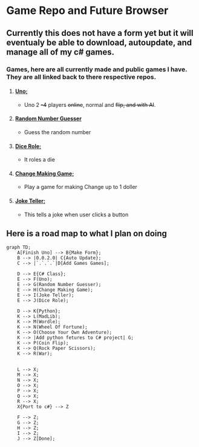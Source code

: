 # Game Repo and Future Browser

## Currently this does not have a form yet but it will eventualy be able to download, autoupdate, and manage all of my c# games. 

### Games, here are all currently made and public games I have. They are all linked back to there respective repos.
1. #### [Uno;](https://github.com/Travis-Findley/Uno) 
     * Uno 2 ~~-4~~ players ~~online~~, normal and ~~flip, and with AI~~.
2. #### [Random Number Guesser](https://github.com/Travis-Findley/RandomNumbGuess)
     * Guess the random number
3. #### [Dice Role;](https://github.com/Travis-Findley/DiceRole/blob/main/README.md)
     * It roles a die
4. #### [Change Making Game;](https://github.com/Travis-Findley/ChangeGame)
     * Play a game for making Change up to 1 doller
5. #### [Joke Teller;](https://github.com/Travis-Findley/JokeTeller)
     * This tells a joke when user clicks a button
  
## Here is a road map to what I plan on doing

```mermaid
graph TD;
    A[Finish Uno] --> B{Make Form};
    B --> |0.0.2.0| C{Auto Update};
    C --> |`.`.`.`|D[Add Games Games];

    D --> E{C# Class};
    E --> F(Uno);
    E --> G(Random Number Guesser);
    E --> H(Change Making Game);
    E --> I(Joke Teller);
    E --> J(Dice Role);

    D --> K{Python};
    K --> L(MadLib);
    K --> M(Wordle);
    K --> N(Wheel Of Fortune);
    K --> O(Choose Your Own Adventure);
    K --> |Add python fetures to C# project| G;
    K --> P(Coin Flip);
    K --> Q(Rock Paper Scissors);
    K --> R(War);


    L --> X;
    M --> X;
    N --> X;
    O --> X;
    P --> X;
    Q --> X;
    R --> X;
    X{Port to c#} --> Z

    F --> Z;
    G --> Z;
    H --> Z;
    I --> Z;
    J --> Z[Done];
```
